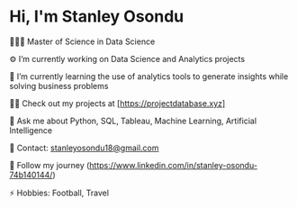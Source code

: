 # Hi, I'm Stanley Osondu

👨🏽‍🎓 Master of Science in Data Science

⚙️ I’m currently working on Data Science and Analytics projects

📝 I’m currently learning the use of analytics tools to generate insights while solving business problems

👨‍💻 Check out my projects at [https://projectdatabase.xyz]

💬 Ask me about Python, SQL, Tableau, Machine Learning, Artificial Intelligence

📧 Contact: stanleyosondu18@gmail.com

📄 Follow my journey (https://www.linkedin.com/in/stanley-osondu-74b140144/)

⚡ Hobbies: Football, Travel
